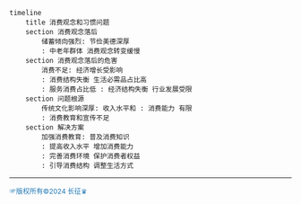 
```mermaid
timeline
    title 消费观念和习惯问题
    section 消费观念落后
        储蓄倾向强烈: 节俭美德深厚 
        : 中老年群体 消费观念转变缓慢
    section 消费观念落后的危害
        消费不足: 经济增长受影响
        : 消费结构失衡 生活必需品占比高 
        : 服务消费占比低 : 经济结构失衡 行业发展受限
    section 问题根源
        传统文化影响深厚: 收入水平和 : 消费能力 有限
        : 消费教育和宣传不足
    section 解决方案
        加强消费教育: 普及消费知识 
        : 提高收入水平 增加消费能力 
        : 完善消费环境 保护消费者权益 
        : 引导消费结构 调整生活方式
```
---

<span style="color:#1f77b4; font-weight:; font-size:12px;">☞版权所有©2024 长征♛</span>